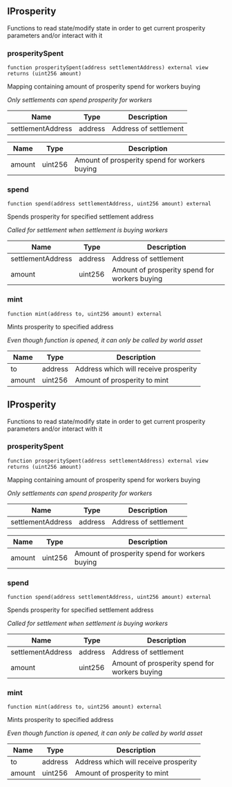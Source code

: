 ## IProsperity


Functions to read state/modify state in order to get current prosperity parameters and/or interact with it





### prosperitySpent

```solidity
function prosperitySpent(address settlementAddress) external view returns (uint256 amount)
```

Mapping containing amount of prosperity spend for workers buying

_Only settlements can spend prosperity for workers_

| Name | Type | Description |
| ---- | ---- | ----------- |
| settlementAddress | address | Address of settlement |

| Name | Type | Description |
| ---- | ---- | ----------- |
| amount | uint256 | Amount of prosperity spend for workers buying |


### spend

```solidity
function spend(address settlementAddress, uint256 amount) external
```

Spends prosperity for specified settlement address

_Called for settlement when settlement is buying workers_

| Name | Type | Description |
| ---- | ---- | ----------- |
| settlementAddress | address | Address of settlement |
| amount | uint256 | Amount of prosperity spend for workers buying |



### mint

```solidity
function mint(address to, uint256 amount) external
```

Mints prosperity to specified address

_Even though function is opened, it can only be called by world asset_

| Name | Type | Description |
| ---- | ---- | ----------- |
| to | address | Address which will receive prosperity |
| amount | uint256 | Amount of prosperity to mint |



## IProsperity


Functions to read state/modify state in order to get current prosperity parameters and/or interact with it





### prosperitySpent

```solidity
function prosperitySpent(address settlementAddress) external view returns (uint256 amount)
```

Mapping containing amount of prosperity spend for workers buying

_Only settlements can spend prosperity for workers_

| Name | Type | Description |
| ---- | ---- | ----------- |
| settlementAddress | address | Address of settlement |

| Name | Type | Description |
| ---- | ---- | ----------- |
| amount | uint256 | Amount of prosperity spend for workers buying |


### spend

```solidity
function spend(address settlementAddress, uint256 amount) external
```

Spends prosperity for specified settlement address

_Called for settlement when settlement is buying workers_

| Name | Type | Description |
| ---- | ---- | ----------- |
| settlementAddress | address | Address of settlement |
| amount | uint256 | Amount of prosperity spend for workers buying |



### mint

```solidity
function mint(address to, uint256 amount) external
```

Mints prosperity to specified address

_Even though function is opened, it can only be called by world asset_

| Name | Type | Description |
| ---- | ---- | ----------- |
| to | address | Address which will receive prosperity |
| amount | uint256 | Amount of prosperity to mint |




